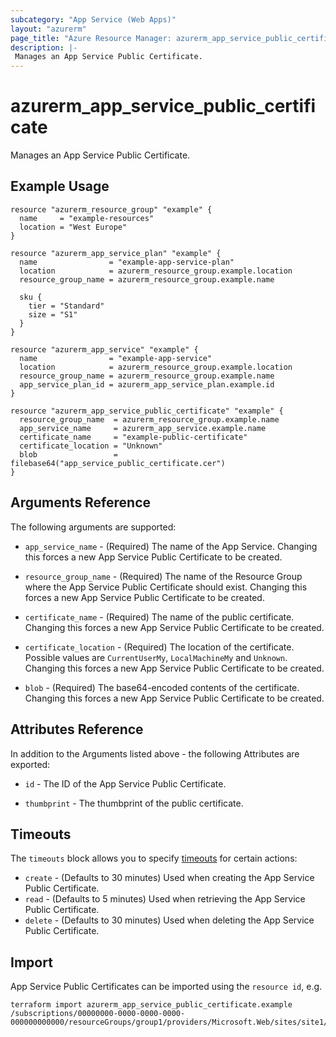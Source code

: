 ```yaml
---
subcategory: "App Service (Web Apps)"
layout: "azurerm"
page_title: "Azure Resource Manager: azurerm_app_service_public_certificate"
description: |-
 Manages an App Service Public Certificate.
---
```


# azurerm_app_service_public_certificate

Manages an App Service Public Certificate.

## Example Usage

```hcl
resource "azurerm_resource_group" "example" {
  name     = "example-resources"
  location = "West Europe"
}

resource "azurerm_app_service_plan" "example" {
  name                = "example-app-service-plan"
  location            = azurerm_resource_group.example.location
  resource_group_name = azurerm_resource_group.example.name

  sku {
    tier = "Standard"
    size = "S1"
  }
}

resource "azurerm_app_service" "example" {
  name                = "example-app-service"
  location            = azurerm_resource_group.example.location
  resource_group_name = azurerm_resource_group.example.name
  app_service_plan_id = azurerm_app_service_plan.example.id
}

resource "azurerm_app_service_public_certificate" "example" {
  resource_group_name  = azurerm_resource_group.example.name
  app_service_name     = azurerm_app_service.example.name
  certificate_name     = "example-public-certificate"
  certificate_location = "Unknown"
  blob                 = filebase64("app_service_public_certificate.cer")
}
```

## Arguments Reference

The following arguments are supported:

* `app_service_name` - (Required) The name of the App Service. Changing this forces a new App Service Public Certificate to be created.

* `resource_group_name` - (Required) The name of the Resource Group where the App Service Public Certificate should exist. Changing this forces a new App Service Public Certificate to be created.

* `certificate_name` - (Required) The name of the public certificate. Changing this forces a new App Service Public Certificate to be created.

* `certificate_location` - (Required) The location of the certificate. Possible values are `CurrentUserMy`, `LocalMachineMy` and `Unknown`. Changing this forces a new App Service Public Certificate to be created.

* `blob` - (Required) The base64-encoded contents of the certificate. Changing this forces a new App Service Public Certificate to be created.

## Attributes Reference

In addition to the Arguments listed above - the following Attributes are exported:

* `id` - The ID of the App Service Public Certificate.

* `thumbprint` - The thumbprint of the public certificate.

## Timeouts

The `timeouts` block allows you to specify [timeouts](https://www.terraform.io/language/resources/syntax#operation-timeouts) for certain actions:

* `create` - (Defaults to 30 minutes) Used when creating the App Service Public Certificate.
* `read` - (Defaults to 5 minutes) Used when retrieving the App Service Public Certificate.
* `delete` - (Defaults to 30 minutes) Used when deleting the App Service Public Certificate.

## Import

App Service Public Certificates can be imported using the `resource id`, e.g.

```shell
terraform import azurerm_app_service_public_certificate.example /subscriptions/00000000-0000-0000-0000-000000000000/resourceGroups/group1/providers/Microsoft.Web/sites/site1/publicCertificates/publicCertificate1
```
